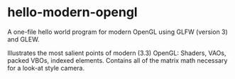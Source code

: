 hello-modern-opengl
===================

A one-file hello world program for modern OpenGL using GLFW (version 3) and GLEW.

Illustrates the most salient points of modern (3.3) OpenGL: Shaders, VAOs, packed VBOs, indexed elements. Contains all of the matrix math necessary for a look-at style camera.
